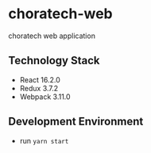 # choratech-web

choratech web application

## Technology Stack

- React 16.2.0
- Redux 3.7.2
- Webpack 3.11.0

## Development Environment

- run `yarn start`
